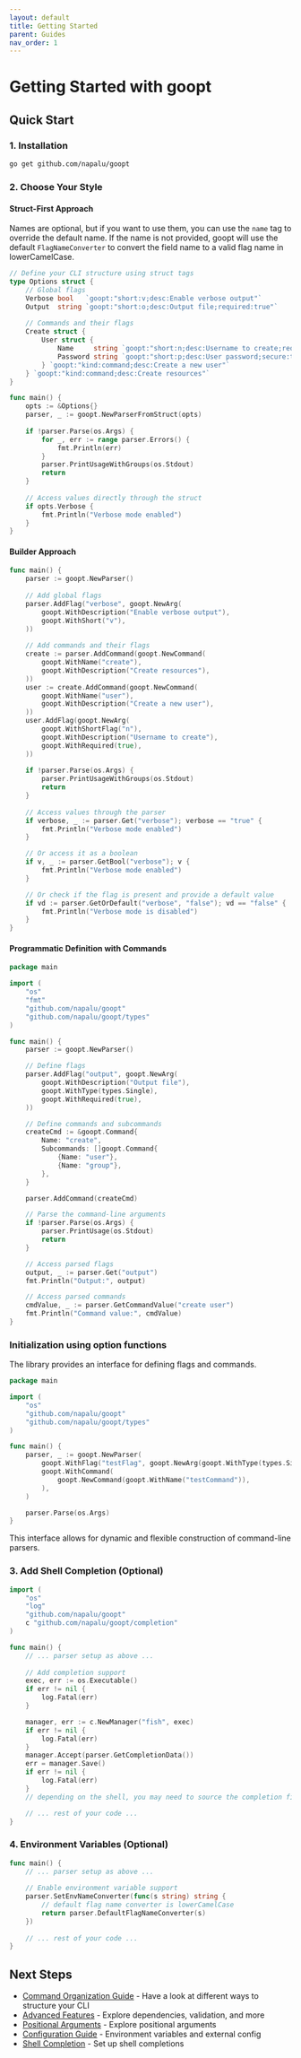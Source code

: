```yaml
---
layout: default
title: Getting Started
parent: Guides
nav_order: 1
---
```


# Getting Started with goopt

## Quick Start

### 1. Installation
```bash
go get github.com/napalu/goopt
```

### 2. Choose Your Style

#### Struct-First Approach

Names are optional, but if you want to use them, you can use the `name` tag to override the default name. If the name is not provided, goopt will use the default `FlagNameConverter` to convert the field name to a valid flag name in lowerCamelCase.

```go
// Define your CLI structure using struct tags
type Options struct {
    // Global flags
    Verbose bool   `goopt:"short:v;desc:Enable verbose output"`
    Output  string `goopt:"short:o;desc:Output file;required:true"`
    
    // Commands and their flags
    Create struct {
        User struct {
            Name     string `goopt:"short:n;desc:Username to create;required:true"`
            Password string `goopt:"short:p;desc:User password;secure:true"`
        } `goopt:"kind:command;desc:Create a new user"`
    } `goopt:"kind:command;desc:Create resources"`
}

func main() {
    opts := &Options{}
    parser, _ := goopt.NewParserFromStruct(opts)
    
    if !parser.Parse(os.Args) {
        for _, err := range parser.Errors() {
            fmt.Println(err)
        }   
        parser.PrintUsageWithGroups(os.Stdout)
        return
    }
    
    // Access values directly through the struct
    if opts.Verbose {
        fmt.Println("Verbose mode enabled")
    }
}
```

#### Builder Approach

```go
func main() {
    parser := goopt.NewParser()
    
    // Add global flags
    parser.AddFlag("verbose", goopt.NewArg(
        goopt.WithDescription("Enable verbose output"),
        goopt.WithShort("v"),
    ))
    
    // Add commands and their flags
    create := parser.AddCommand(goopt.NewCommand(
        goopt.WithName("create"),
        goopt.WithDescription("Create resources"),
    ))
    user := create.AddCommand(goopt.NewCommand(
        goopt.WithName("user"),
        goopt.WithDescription("Create a new user"),
    ))
    user.AddFlag(goopt.NewArg(
        goopt.WithShortFlag("n"),
        goopt.WithDescription("Username to create"),
        goopt.WithRequired(true),
    ))
    
    if !parser.Parse(os.Args) {
        parser.PrintUsageWithGroups(os.Stdout)
        return
    }
    
    // Access values through the parser
    if verbose, _ := parser.Get("verbose"); verbose == "true" {
        fmt.Println("Verbose mode enabled")
    }

    // Or access it as a boolean
    if v, _ := parser.GetBool("verbose"); v {
        fmt.Println("Verbose mode enabled")
    }

    // Or check if the flag is present and provide a default value
    if vd := parser.GetOrDefault("verbose", "false"); vd == "false" {
        fmt.Println("Verbose mode is disabled")
    }
}
```

#### Programmatic Definition with Commands

```go
package main

import (
	"os"
	"fmt"
	"github.com/napalu/goopt"
    "github.com/napalu/goopt/types"
)

func main() {
	parser := goopt.NewParser()

	// Define flags
	parser.AddFlag("output", goopt.NewArg(
        goopt.WithDescription("Output file"),
        goopt.WithType(types.Single),
        goopt.WithRequired(true),
    ))

	// Define commands and subcommands
	createCmd := &goopt.Command{
		Name: "create",
		Subcommands: []goopt.Command{
			{Name: "user"},
			{Name: "group"},
		},
	}

	parser.AddCommand(createCmd)

	// Parse the command-line arguments
	if !parser.Parse(os.Args) {
		parser.PrintUsage(os.Stdout)
		return
	}

	// Access parsed flags
	output, _ := parser.Get("output")
	fmt.Println("Output:", output)

	// Access parsed commands
	cmdValue, _ := parser.GetCommandValue("create user")
	fmt.Println("Command value:", cmdValue)
}
```

### Initialization using option functions

The library provides an interface for defining flags and commands.

```go
package main

import (
	"os"
	"github.com/napalu/goopt"
    "github.com/napalu/goopt/types"
)

func main() {
	parser, _ := goopt.NewParser(
		goopt.WithFlag("testFlag", goopt.NewArg(goopt.WithType(types.Single))),
		goopt.WithCommand(
			goopt.NewCommand(goopt.WithName("testCommand")),
		),
	)

	parser.Parse(os.Args)
}
```
This interface allows for dynamic and flexible construction of command-line parsers.


### 3. Add Shell Completion (Optional)
```go
import (
    "os"
    "log"
    "github.com/napalu/goopt"
    c "github.com/napalu/goopt/completion"
)

func main() {
    // ... parser setup as above ...
    
    // Add completion support
    exec, err := os.Executable()
    if err != nil {
        log.Fatal(err)
    }

    manager, err := c.NewManager("fish", exec)
    if err != nil {
        log.Fatal(err)
    }
    manager.Accept(parser.GetCompletionData())
    err = manager.Save()
    if err != nil {
        log.Fatal(err)
    }
    // depending on the shell, you may need to source the completion file

    // ... rest of your code ...
}
```

### 4. Environment Variables (Optional)
```go
func main() {
    // ... parser setup as above ...
    
    // Enable environment variable support
    parser.SetEnvNameConverter(func(s string) string {
        // default flag name converter is lowerCamelCase
        return parser.DefaultFlagNameConverter(s)
    })
    
    // ... rest of your code ...
}
```

## Next Steps

- [Command Organization Guide](command-organization.md) - Have a look at different ways to structure your CLI
- [Advanced Features](advanced-features.md) - Explore dependencies, validation, and more
- [Positional Arguments](positional-arguments.md) - Explore positional arguments
- [Configuration Guide](configuration/index.md) - Environment variables and external config
- [Shell Completion](shell/completion.md) - Set up shell completions
